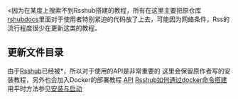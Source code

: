 <因为在某度上搜索不到Rsshub搭建的教程，所有在这里主要把原仓库<a href="https://github.com/JimmyRice/rsshubdocs">rshubdocs</a>里面对于使用者特别紧迫的代码放了上去，可能因为网络条件，Rss的流行程度很少在更新这类的教程。
## 更新文件目录
由于<a href="rsshub.app">Rsshub</a>已经被*，所以对于使用的API是非常重要的
这里会保留原作者写的安装教程，另外也会加入Docker的部署教程
<a href="https://github.com/handsomego/rsshubdocs/tree/master/docs/content/api">API</a>
<a href="https://blog.csdn.net/qq_39274066/article/details/114703111">Rsshub如何通过docker命令搭建</a>
用平时方法参见<a href="https://github.com/handsomego/rsshubdocs/tree/master/docs/content/install">安装与启动</a>
